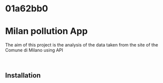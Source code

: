 # 01a62bb0

<h1> Milan pollution App </h1>
<p> The aim of this project is the analysis of the data taken from the site of the Comune di Milano using API </p>
<br>
<h2> Installation</h2>

